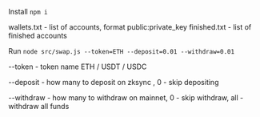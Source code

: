 
Install 
`npm i`

wallets.txt - list of accounts, format public:private_key 
finished.txt - list of finished accounts

Run 
`node src/swap.js --token=ETH --deposit=0.01 --withdraw=0.01`

--token - token name ETH / USDT / USDC

--deposit - how many to deposit on zksync , 0 - skip depositing

--withdraw - how many to withdraw on mainnet, 0 - skip withdraw, all - withdraw all funds